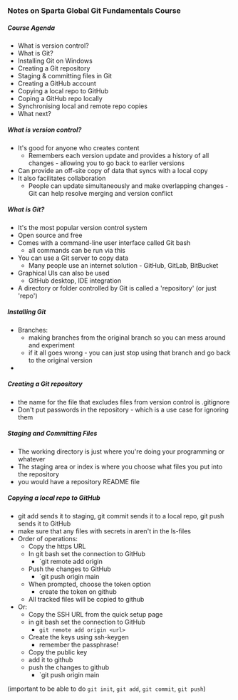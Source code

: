 ### Notes on Sparta Global Git Fundamentals Course
##### Course Agenda
- What is version control?
- What is Git?
- Installing Git on Windows
- Creating a Git repository
- Staging & committing files in Git
- Creating a GitHub account
- Copying a local repo to GitHub
- Coping a GitHub repo locally
- Synchronising local and remote repo copies
- What next?

##### What is version control?
- It's good for anyone who creates content
	- Remembers each version update and provides a history of all changes - allowing you to go back to earlier versions
- Can provide an off-site copy of data that syncs with a local copy
- It also facilitates collaboration
	- People can update simultaneously and make overlapping changes - Git can help resolve merging and version conflict

##### What is Git?
- It's the most popular version control system
- Open source and free
- Comes with a command-line user interface called Git bash
	- all commands can be run via this
- You can use a Git server to copy data
	- Many people use an internet solution - GitHub, GitLab, BitBucket
- Graphical UIs can also be used
	- GitHub desktop, IDE integration
- A directory or folder controlled by Git is called a 'repository' (or just 'repo')

##### Installing Git
- Branches:
	- making branches from the original branch so you can mess around and experiment 
	- if it all goes wrong - you can just stop using that branch and go back to the original version
- 


##### Creating a Git repository
- the name for the file that excludes files from version control is .gitignore
- Don't put passwords in the repository - which is a use case for ignoring them


##### Staging and Committing Files
- The working directory is just where you're doing your programming or whatever
- The staging area or index is where you choose what files you put into the repository
- you would have a repository README file 


##### Copying a local repo to GitHub
- git add sends it to staging, git commit sends it to a local repo, git push sends it to GitHub
- make sure that any files with secrets in aren't in the ls-files
- Order of operations:
	- Copy the https URL
	- In git bash set the connection to GitHub
		- `git remote add origin <url>
	- Push the changes to GitHub
		- `git push origin main
	- When prompted, choose the token option
		- create the token on github
	- All tracked files will be copied to github
- Or:
	- Copy the SSH URL from the quick setup page
	- in git bash set the connection to GitHub
		- `git remote add origin <url>`
	- Create the keys using ssh-keygen
		- remember the passphrase!
	- Copy the public key
	- add it to github
	- push the changes to github
		- `git push origin main

(important to be able to do `git init`, `git add`, `git commit`, `git push`)
